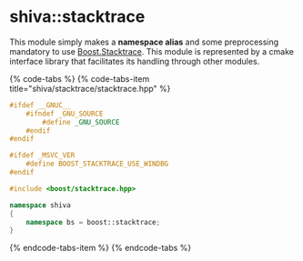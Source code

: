 # shiva::stacktrace

This module simply makes a **namespace alias** and some preprocessing mandatory to use [Boost.Stacktrace](https://github.com/boostorg/stacktrace). This module is represented by a cmake interface library that facilitates its handling through other modules.

{% code-tabs %}
{% code-tabs-item title="shiva/stacktrace/stacktrace.hpp" %}
```cpp
#ifdef __GNUC__
    #ifndef _GNU_SOURCE
        #define _GNU_SOURCE
    #endif
#endif

#ifdef _MSVC_VER
    #define BOOST_STACKTRACE_USE_WINDBG
#endif

#include <boost/stacktrace.hpp>

namespace shiva
{
    namespace bs = boost::stacktrace;
}
```
{% endcode-tabs-item %}
{% endcode-tabs %}

